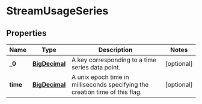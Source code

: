 
# StreamUsageSeries

## Properties
Name | Type | Description | Notes
------------ | ------------- | ------------- | -------------
**_0** | [**BigDecimal**](BigDecimal.md) | A key corresponding to a time series data point. |  [optional]
**time** | [**BigDecimal**](BigDecimal.md) | A unix epoch time in milliseconds specifying the creation time of this flag. |  [optional]



